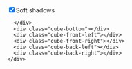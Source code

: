 <html lang="en" dir="ltr">
   <head>
      <meta charset="utf-8">
      <title>Fullscreen Overlay Navigation | CodingNepal</title>
      <link rel="stylesheet" href="cube.css">
      
   </head>
   <body>
      <input type="checkbox" id="shadows" checked /><label for="shadows">Soft shadows</label>
<div class="cubes">
  <!--   row, column, z -->
  <div class="cube" data-cube="111">
    <div class="cube-wrap">
      <div class="cube-top">
        <div class="shadow-z" data-cube="112"></div>
      </div>
      <div class="cube-bottom"></div>
      <div class="cube-front-left"></div>
      <div class="cube-front-right"></div>
      <div class="cube-back-left"></div>
      <div class="cube-back-right"></div>
    </div>
  </div>
  <div class="cube" data-cube="121">
    <div class="cube-wrap">
      <div class="cube-top">
      </div>
      <div class="cube-bottom"></div>
      <div class="cube-front-left"></div>
      <div class="cube-front-right"></div>
      <div class="cube-back-left"></div>
      <div class="cube-back-right"></div>
    </div>
  </div>
  <div class="cube" data-cube="131">
    <div class="cube-wrap">
      <div class="cube-top">
        <div class="shadow-z" data-cube="132"></div>
      </div>
      <div class="cube-bottom"></div>
      <div class="cube-front-left"></div>
      <div class="cube-front-right"></div>
      <div class="cube-back-left"></div>
      <div class="cube-back-right"></div>
    </div>
  </div>
  <div class="cube" data-cube="211">
    <div class="cube-wrap">
      <div class="cube-top">
        <div class="shadow-flip" data-cube="111"></div>
        <div class="shadow-y" data-cube="111"></div>
        <div class="shadow-z" data-cube="212"></div>
      </div>
      <div class="cube-bottom"></div>
      <div class="cube-front-left"></div>
      <div class="cube-front-right"></div>
      <div class="cube-back-left"></div>
      <div class="cube-back-right"></div>
    </div>
  </div>
  <div class="cube" data-cube="221">
    <div class="cube-wrap">
      <div class="cube-top">
        <div class="shadow-flip" data-cube="121"></div>
        <div class="shadow-y" data-cube="121"></div>
      </div>
      <div class="cube-bottom"></div>
      <div class="cube-front-left"></div>
      <div class="cube-front-right"></div>
      <div class="cube-back-left"></div>
      <div class="cube-back-right"></div>
    </div>
  </div>
  <div class="cube" data-cube="231">
    <div class="cube-wrap">
      <div class="cube-top">
        <div class="shadow-flip" data-cube="131"></div>
        <div class="shadow-y" data-cube="131"></div>
      </div>
      <div class="cube-bottom"></div>
      <div class="cube-front-left"></div>
      <div class="cube-front-right"></div>
      <div class="cube-back-left"></div>
      <div class="cube-back-right"></div>
    </div>
  </div>
  <div class="cube" data-cube="311">
    <div class="cube-wrap">
      <div class="cube-top">
        <div class="shadow-flip" data-cube="211"></div>
        <div class="shadow-y" data-cube="211"></div>
        <div class="shadow-z" data-cube="312"></div>
      </div>
      <div class="cube-bottom"></div>
      <div class="cube-front-left"></div>
      <div class="cube-front-right"></div>
      <div class="cube-back-left"></div>
      <div class="cube-back-right"></div>
    </div>
  </div>
  <div class="cube" data-cube="321">
    <div class="cube-wrap">
      <div class="cube-top">
        <div class="shadow-flip" data-cube="221"></div>
        <div class="shadow-y" data-cube="221"></div>
        <div class="shadow-z" data-cube="322"></div>
      </div>
      <div class="cube-bottom"></div>
      <div class="cube-front-left"></div>
      <div class="cube-front-right"></div>
      <div class="cube-back-left"></div>
      <div class="cube-back-right"></div>
    </div>
  </div>
  <div class="cube" data-cube="331">
    <div class="cube-wrap">
      <div class="cube-top">
        <div class="shadow-flip" data-cube="231"></div>
        <div class="shadow-y" data-cube="231"></div>
        <div class="shadow-z" data-cube="332"></div>
      </div>
      <div class="cube-bottom"></div>
      <div class="cube-front-left"></div>
      <div class="cube-front-right"></div>
      <div class="cube-back-left"></div>
      <div class="cube-back-right"></div>
    </div>
  </div>

  <!-- top layer -->
  <div class="cube" data-cube="112">
    <div class="cube-wrap">
      <div class="cube-top">

      </div>
      <div class="cube-bottom"></div>
      <div class="cube-front-left"></div>
      <div class="cube-front-right"></div>
      <div class="cube-back-left"></div>
      <div class="cube-back-right"></div>
    </div>
  </div>
  <div class="cube" data-cube="122">
    <div class="cube-wrap">
      <div class="cube-top">
      </div>
      <div class="cube-bottom"></div>
      <div class="cube-front-left"></div>
      <div class="cube-front-right"></div>
      <div class="cube-back-left"></div>
      <div class="cube-back-right"></div>
    </div>
  </div>
  <div class="cube" data-cube="132">
    <div class="cube-wrap">
      <div class="cube-top">
      </div>
      <div class="cube-bottom"></div>
      <div class="cube-front-left"></div>
      <div class="cube-front-right"></div>
      <div class="cube-back-left"></div>
      <div class="cube-back-right"></div>
    </div>
  </div>
  <div class="cube" data-cube="212">
    <div class="cube-wrap">
      <div class="cube-top">
        <div class="shadow-flip" data-cube="112"></div>
        <div class="shadow-y" data-cube="112"></div>
      </div>
      <div class="cube-bottom"></div>
      <div class="cube-front-left"></div>
      <div class="cube-front-right"></div>
      <div class="cube-back-left"></div>
      <div class="cube-back-right"></div>
    </div>
  </div>
  <div class="cube" data-cube="222">
    <div class="cube-wrap">
      <div class="cube-top">
        <div class="shadow-flip" data-cube="122"></div>
        <div class="shadow-y" data-cube="122"></div>
      </div>
      <div class="cube-bottom"></div>
      <div class="cube-front-left"></div>
      <div class="cube-front-right"></div>
      <div class="cube-back-left"></div>
      <div class="cube-back-right"></div>
    </div>
  </div>
  <div class="cube" data-cube="232">
    <div class="cube-wrap">
      <div class="cube-top">
        <div class="shadow-flip" data-cube="132"></div>
        <div class="shadow-y" data-cube="132"></div>
      </div>
      <div class="cube-bottom"></div>
      <div class="cube-front-left"></div>
      <div class="cube-front-right"></div>
      <div class="cube-back-left"></div>
      <div class="cube-back-right"></div>
    </div>
  </div>
  <div class="cube" data-cube="312">
    <div class="cube-wrap">
      <div class="cube-top">
        <div class="shadow-flip" data-cube="212"></div>
        <div class="shadow-y" data-cube="212"></div>
      </div>
      <div class="cube-bottom"></div>
      <div class="cube-front-left"></div>
      <div class="cube-front-right"></div>
      <div class="cube-back-left"></div>
      <div class="cube-back-right"></div>
    </div>
  </div>
  <div class="cube" data-cube="322">
    <div class="cube-wrap">
      <div class="cube-top">
        <div class="shadow-flip" data-cube="222"></div>
        <div class="shadow-y" data-cube="222"></div>
      </div>
      <div class="cube-bottom"></div>
      <div class="cube-front-left"></div>
      <div class="cube-front-right"></div>
      <div class="cube-back-left"></div>
      <div class="cube-back-right"></div>
    </div>
  </div>
  <div class="cube" data-cube="332">
    <div class="cube-wrap">
      <div class="cube-top">
        <div class="shadow-flip" data-cube="232"></div>
        <div class="shadow-y" data-cube="232"></div>
      </div>
      <div class="cube-bottom"></div>
      <div class="cube-front-left"></div>
      <div class="cube-front-right"></div>
      <div class="cube-back-left"></div>
      <div class="cube-back-right"></div>
    </div>
  </div>

  <!-- bottom layer -->
  <div class="cube" data-cube="113">
    <div class="cube-wrap">
      <div class="cube-top">
        <div class="shadow-z" data-cube="111"></div>
      </div>
      <div class="cube-bottom"></div>
      <div class="cube-front-left"></div>
      <div class="cube-front-right"></div>
      <div class="cube-back-left"></div>
      <div class="cube-back-right"></div>
    </div>
  </div>
  <div class="cube" data-cube="123">
    <div class="cube-wrap">
      <div class="cube-top">
        <div class="shadow-z" data-cube="121"></div>
      </div>
      <div class="cube-bottom"></div>
      <div class="cube-front-left"></div>
      <div class="cube-front-right"></div>
      <div class="cube-back-left"></div>
      <div class="cube-back-right"></div>
    </div>
  </div>
  <div class="cube" data-cube="133">
    <div class="cube-wrap">
      <div class="cube-top">
      </div>
      <div class="cube-bottom"></div>
      <div class="cube-front-left"></div>
      <div class="cube-front-right"></div>
      <div class="cube-back-left"></div>
      <div class="cube-back-right"></div>
    </div>
  </div>
  <div class="cube" data-cube="213">
    <div class="cube-wrap">
      <div class="cube-top">
        <div class="shadow-flip" data-cube="113"></div>
        <div class="shadow-y" data-cube="113"></div>
        <div class="shadow-z" data-cube="211"></div>
      </div>
      <div class="cube-bottom"></div>
      <div class="cube-front-left"></div>
      <div class="cube-front-right"></div>
      <div class="cube-back-left"></div>
      <div class="cube-back-right"></div>
    </div>
  </div>
  <div class="cube" data-cube="223">
    <div class="cube-wrap">
      <div class="cube-top">
        <div class="shadow-y" data-cube="123"></div>
        <div class="shadow-z" data-cube="221"></div>
      </div>
      <div class="cube-bottom"></div>
      <div class="cube-front-left"></div>
      <div class="cube-front-right"></div>
      <div class="cube-back-left"></div>
      <div class="cube-back-right"></div>
    </div>
  </div>
  <div class="cube" data-cube="233">
    <div class="cube-wrap">
      <div class="cube-top">
        <div class="shadow-y" data-cube="133"></div>
        <div class="shadow-z" data-cube="231"></div>
      </div>
      <div class="cube-bottom"></div>
      <div class="cube-front-left"></div>
      <div class="cube-front-right"></div>
      <div class="cube-back-left"></div>
      <div class="cube-back-right"></div>
    </div>
  </div>
  <div class="cube" data-cube="313">
    <div class="cube-wrap">
      <div class="cube-top">
        <div class="shadow-flip" data-cube="213"></div>
        <div class="shadow-y" data-cube="213"></div>
        <div class="shadow-z" data-cube="311"></div>
      </div>
      <div class="cube-bottom"></div>
      <div class="cube-front-left"></div>
      <div class="cube-front-right"></div>
      <div class="cube-back-left"></div>
      <div class="cube-back-right"></div>
    </div>
  </div>
  <div class="cube" data-cube="323">
    <div class="cube-wrap">
      <div class="cube-top">
        <div class="shadow-flip" data-cube="223"></div>
        <div class="shadow-y" data-cube="223"></div>
        <div class="shadow-z" data-cube="321"></div>
      </div>
      <div class="cube-bottom"></div>
      <div class="cube-front-left"></div>
      <div class="cube-front-right"></div>
      <div class="cube-back-left"></div>
      <div class="cube-back-right"></div>
    </div>
  </div>
  <div class="cube" data-cube="333">
    <div class="cube-wrap">
      <div class="cube-top">
        <div class="shadow-flip" data-cube="233"></div>
        <div class="shadow-y" data-cube="233"></div>
        <div class="shadow-z" data-cube="331"></div>
      </div>
      <div class="cube-bottom"></div>
      <div class="cube-front-left"></div>
      <div class="cube-front-right"></div>
      <div class="cube-back-left"></div>
      <div class="cube-back-right"></div>
    </div>
  </div>
  
  <div class="large-shadows">
    <div class="large-shadow" data-cube="113"></div>
    <div class="large-shadow" data-cube="123"></div>
    <div class="large-shadow" data-cube="133"></div>
    <div class="large-shadow" data-cube="213"></div>
    <div class="large-shadow" data-cube="223"></div>
    <div class="large-shadow" data-cube="233"></div>
    <div class="large-shadow" data-cube="313"></div>
    <div class="large-shadow" data-cube="323"></div>
    <div class="large-shadow" data-cube="333"></div>
  </div>
</div>

</body>
</html>
